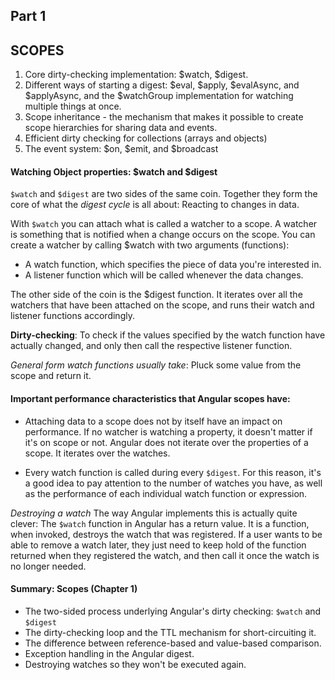 ## Part 1
## SCOPES

1. Core dirty-checking implementation: $watch, $digest.
2. Different ways of starting a digest: $eval, $apply, $evalAsync, and $applyAsync, and the $watchGroup implementation for watching multiple things at once.
3. Scope inheritance - the mechanism that makes it possible to create scope hierarchies for sharing data and events.
4. Efficient dirty checking for collections (arrays and objects)
5. The event system: $on, $emit, and $broadcast

#### Watching Object properties: $watch and $digest
`$watch` and `$digest` are two sides of the same coin. Together they form the core of what the *digest cycle* is all about: Reacting to changes in data.

With `$watch` you can attach what is called a watcher to a scope. A watcher is something that is notified when a change occurs on the scope. You can create a watcher by calling $watch with two arguments (functions):
  - A watch function, which specifies the piece of data you're interested in.
  - A listener function which will be called whenever the data changes.

The other side of the coin is the $digest function. It iterates over all the watchers that have been attached on the scope, and runs their watch and listener functions accordingly.

**Dirty-checking**: To check if the values specified by the watch function have actually changed, and only then call the respective listener function.

*General form watch functions usually take*: Pluck some value from the scope and return it.

#### Important performance characteristics that Angular scopes have:
- Attaching data to a scope does not by itself have an impact on performance. If no watcher is watching a property, it doesn't matter if it's on scope or not. Angular does not iterate over the properties of a scope. It iterates over the watches.

- Every watch function is called during every `$digest`. For this reason, it's a good idea to pay attention to the number of watches you have, as well as the performance of each individual watch function or expression.

*Destroying a watch*
The way Angular implements this is actually quite clever: The `$watch` function in Angular has a return value. It is a function, when invoked, destroys the watch
that was registered. If a user wants to be able to remove a watch later, they just need to keep hold of the function returned when they registered the watch, and then call it once the watch is no longer needed.

#### Summary: Scopes (Chapter 1)
- The two-sided process underlying Angular's dirty checking: `$watch` and `$digest`
- The dirty-checking loop and the TTL mechanism for short-circuiting it.
- The difference between reference-based and value-based comparison.
- Exception handling in the Angular digest.
- Destroying watches so they won't be executed again.  
